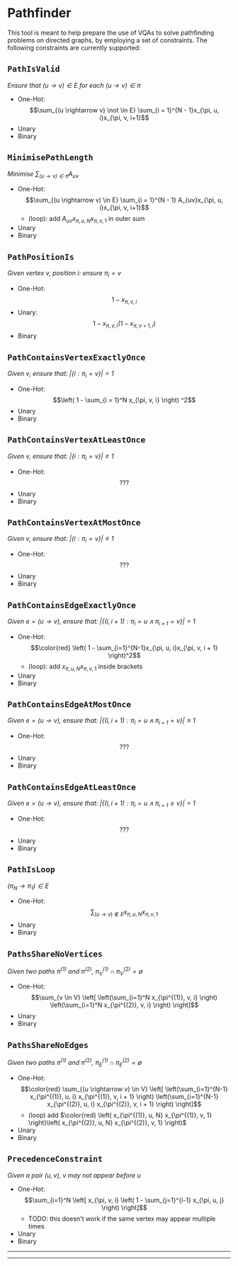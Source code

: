 # Pathfinder

This tool is meant to help prepare the use of VQAs to solve pathfinding problems on directed graphs, by employing a set of constraints. The following constraints are currently supported:

## `PathIsValid`
_Ensure that $(u \rightarrow v) \in E$ for each $(u \rightarrow v) \in \pi$_
- One-Hot: $$\sum_{(u \rightarrow v) \not \in E} \sum_{i = 1}^{N - 1}x_{\pi, u, i}x_{\pi, v, i+1}$$
- Unary
- Binary

## `MinimisePathLength`
_Minimise $\sum_{(u \rightarrow v) \in \pi} A_{uv}$_
- One-Hot: $$\sum_{(u \rightarrow v) \in E} \sum_{i = 1}^{N - 1} A_{uv}x_{\pi, u, i}x_{\pi, v, i+1}$$
	- (loop): add $A_{uv}x_{\pi, u, N} x_{\pi, v, 1}$ in outer sum
- Unary
- Binary

## `PathPositionIs`
_Given vertex $v$, position $i$: ensure $\pi_i = v$_
- One-Hot: $$1 - x_{\pi, v, i}$$
- Unary: $$1 - x_{\pi, v, i} \left( 1 - x_{\pi, v + 1, i} \right)$$
- Binary

## `PathContainsVertexExactlyOnce`
_Given $v$, ensure that: $\left| \{i: \pi_i = v \} \right| = 1$_
- One-Hot: $$\left( 1 - \sum_{i = 1}^N x_{\pi, v, i} \right) ^2$$
- Unary
- Binary

## `PathContainsVertexAtLeastOnce`
_Given $v$, ensure that: $\left| \{i: \pi_i = v \} \right| \geq 1$_
- One-Hot: $$???$$
- Unary
- Binary

## `PathContainsVertexAtMostOnce`
_Given $v$, ensure that: $\left| \{i: \pi_i = v \} \right| \leq 1$_
- One-Hot: $$???$$
- Unary
- Binary

## `PathContainsEdgeExactlyOnce`
_Given $e = (u \rightarrow v)$, ensure that: $|\{(i, i + 1) : \pi_i = u \wedge \pi_{i+1} = v\}| = 1$_
- One-Hot: $$\color{red} \left( 1 - \sum_{i=1}^{N-1}x_{\pi, u, i}x_{\pi, v, i + 1} \right)^2$$
	- (loop): add $x_{\pi, u, N}x_{\pi, v, 1}$ inside brackets
- Unary
- Binary

## `PathContainsEdgeAtMostOnce`
_Given $e = (u \rightarrow v)$, ensure that: $|\{(i, i + 1) : \pi_i = u \wedge \pi_{i+1} = v\}| \leq 1$_
- One-Hot: $$???$$
- Unary
- Binary

## `PathContainsEdgeAtLeastOnce`
_Given $e = (u \rightarrow v)$, ensure that: $\left| \{(i, i + 1) : \pi_i = u \wedge \pi_{i+1} \geq v\} \right| = 1$_
- One-Hot: $$???$$
- Unary
- Binary

## `PathIsLoop`
_$(\pi_{N} \rightarrow \pi_{1}) \in E$_
- One-Hot: $$\sum_{(u \rightarrow v) \not \in E} x_{\pi, u, N}x_{\pi, v, 1}$$
- Unary
- Binary

## `PathsShareNoVertices`
_Given two paths $\pi^{(1)}$ and $\pi^{(2)}$,  $\pi^{(1)}_V \cap \pi^{(2)}_V = \emptyset$_
- One-Hot: $$\sum_{v \in V} \left[ \left(\sum_{i=1}^N x_{\pi^{(1)}, v, i} \right) \left(\sum_{i=1}^N x_{\pi^{(2)}, v, i} \right) \right]$$
- Unary
- Binary

## `PathsShareNoEdges`
_Given two paths $\pi^{(1)}$ and $\pi^{(2)}$,  $\pi^{(1)}_E \cap \pi^{(2)}_E = \emptyset$_
- One-Hot: $$\color{red} \sum_{(u \rightarrow v) \in V} \left[ \left(\sum_{i=1}^{N-1} x_{\pi^{(1)}, u, i} x_{\pi^{(1)}, v, i + 1} \right) \left(\sum_{i=1}^{N-1} x_{\pi^{(2)}, u, i} x_{\pi^{(2)}, v, i + 1} \right) \right]$$
	- (loop) add $\color{red} \left( x_{\pi^{(1)}, u, N} x_{\pi^{(1)}, v, 1} \right)\left( x_{\pi^{(2)}, u, N} x_{\pi^{(2)}, v, 1} \right)$
- Unary
- Binary

## `PrecedenceConstraint`
_Given a pair $(u, v)$, $v$ may not appear before $u$_
- One-Hot: $$\sum_{i=1}^N \left[ x_{\pi, v, i} \left( 1 - \sum_{j=1}^{i-1} x_{\pi, u, j} \right) \right]$$
	- TODO: this doesn't work if the same vertex may appear multiple times
- Unary
- Binary
---
----

